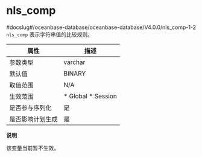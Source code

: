 nls_comp 
=============================
#docslug#/oceanbase-database/oceanbase-database/V4.0.0/nls_comp-1-2
`nls_comp` 表示字符串值的比较规则。


|  **属性**  |                                                   **描述**                                                   |
|----------|------------------------------------------------------------------------------------------------------------|
| 参数类型     | varchar                                                                                                    |
| 默认值      | BINARY                                                                                                     |
| 取值范围     | N/A                                                                                                        |
| 生效范围     | * Global   * Session    |
| 是否参与序列化  | 是                                                                                                          |
| 是否影响计划生成 | 是                                                                                                          |


**说明**



该变量当前暂不生效。

